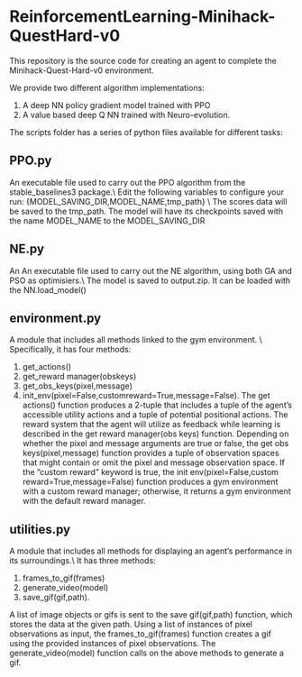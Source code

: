 # ReinforcementLearning-Minihack-QuestHard-v0
This repository is the source code for creating an agent to complete the Minihack-Quest-Hard-v0 environment. 

We provide two different algorithm implementations:
1. A deep NN policy gradient model trained with PPO
2. A value based deep Q NN trained with Neuro-evolution.
   

The scripts folder has a series of python files available for different tasks:

## PPO.py 
An executable file used to carry out the PPO algorithm from the stable_baselines3 package.\\
Edit the following variables to configure your run: {MODEL_SAVING_DIR,MODEL_NAME,tmp_path} \\
The scores data will be saved to the tmp_path. The model will have its checkpoints saved with the name MODEL_NAME to the MODEL_SAVING_DIR

## NE.py 
An An executable file used to carry out the NE algorithm, using both GA and PSO as optimisiers.\\
The model is saved to output.zip. It can be loaded with the NN.load_model()

## environment.py
A module that includes all methods linked to the gym environment. \\
Specifically, it has four methods: 
1. get_actions()
1. get_reward manager(obskeys)
2. get_obs_keys(pixel,message)
1. init_env(pixel=False,customreward=True,message=False). 
The get actions() function produces a
2-tuple that includes a tuple of the agent’s accessible utility actions and a
tuple of potential positional actions. The reward system that the agent will
utilize as feedback while learning is described in the get reward manager(obs
keys) function. Depending on whether the pixel and message arguments
are true or false, the get obs keys(pixel,message) function provides
a tuple of observation spaces that might contain or omit the pixel and
message observation space. If the ”custom reward” keyword is true, the
init env(pixel=False,custom reward=True,message=False) function
produces a gym environment with a custom reward manager; otherwise,
it returns a gym environment with the default reward manager.

## utilities.py 
A module that includes all methods for displaying an agent’s performance in its surroundings.\\
It has three methods: 
1. frames_to_gif(frames)
1. generate_video(model)
1. save_gif(gif,path). 

A list of image objects or gifs is sent to the save gif(gif,path) function, which stores the data at the given path. Using a list of instances of pixel observations as input, the frames_to_gif(frames) function creates a gif using the provided instances of pixel observations. The generate_video(model) function calls on the above methods to generate a gif.


